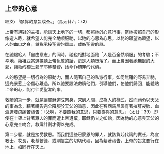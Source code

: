 ## 上帝的心意 ##

經文: 「願祢的意旨成全。」（馬太廿六：42）



上帝有絕對的主權，能讓天上地下的一切，都照祂的心意行事，當祂按照自己的形像造人時，就希望人能完全地順服祂，以祂的心思為心思，以祂的願望為願望，以人的血肉之身，做為承接聖靈的器皿，成為聖靈的殿。

在祂賜給人「自由意志」的同時，祂也相對地面臨「人是否全然順服」的考驗；不幸地，始祖亞當選擇聽上帝仇敵的話，於是人類墮落了。而上帝因著祂無限的大愛，讓祂的獨生愛子耶穌基督，捨命作贖罪的代價。

人的慾望是一切行為的原動力，而人隨著自己的私慾行事，如同無韁的野馬奔馳，這光景惹上帝傷心難過，所以祂要設法救贖他們，引導他們，使他們歸回，能體貼上帝的心，能行仁愛聖潔的事。

救贖的第一步，就是讓耶穌道成肉身，來到人間，成為人的樣式，然而祂仍以天父的事為念，藉著禱告完全降服於天父的旨意，因此在客西馬尼園有著摧肝裂肺、血淚迸發的痛苦禱告：「父啊，不要照我的意思，只要照祢的意思。」（太廿：39）即使在十架上背著眾人的罪而遭上帝遺棄，耶穌仍甘之如飴，因為祂的心意與天父的心意完全吻合，救贖計劃才得以完成。

第二步驟，就是接受救恩。而我們這些已蒙恩的罪人，就該負起代禱的責任，為宣教士、牧長，老基督徒、或剛信主的切切代禱，因為藉著禱告，上帝的旨意要行在地上，如同行在天上。